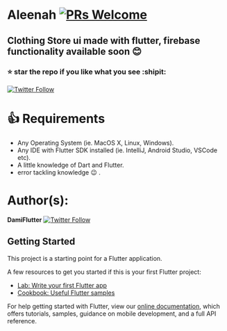 # Aleenah [![PRs Welcome](https://img.shields.io/badge/PRs-welcome-brightgreen.svg?style=flat-square)](http://makeapullrequest.com)

## Clothing Store ui made with flutter, firebase functionality available soon :blush:
### :star: star the repo if you like what you see :shipit:
[![Twitter Follow](https://img.shields.io/twitter/follow/LeanXmolly1.svg?style=social)](https://twitter.com/LeanXmolly1)


 # :+1: Requirements
 - Any Operating System (ie. MacOS X, Linux, Windows).
 - Any IDE with Flutter SDK installed (ie. IntelliJ, Android Studio, VSCode etc).
 - A little knowledge of Dart and Flutter.
 - error tackling knowledge :wink: .

# Author(s):
**DamiFlutter** [![Twitter Follow](https://img.shields.io/twitter/follow/LeanXmolly1.svg?style=social)](https://twitter.com/LeanXmolly1)
## Getting Started

This project is a starting point for a Flutter application.

A few resources to get you started if this is your first Flutter project:

- [Lab: Write your first Flutter app](https://flutter.io/docs/get-started/codelab)
- [Cookbook: Useful Flutter samples](https://flutter.io/docs/cookbook)

For help getting started with Flutter, view our 
[online documentation](https://flutter.io/docs), which offers tutorials, 
samples, guidance on mobile development, and a full API reference.
